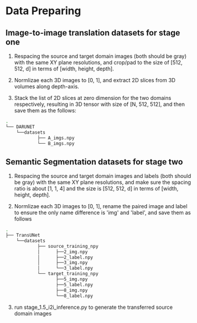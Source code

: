 # Data Preparing

## Image-to-image translation datasets for stage one

1. Respacing the source and target domain images (both should be gray) with the same XY plane resolutions, and crop/pad to the size of [512, 512, d] in terms of [width, height, depth].

2. Normlizae each 3D images to [0, 1], and extract 2D slices from 3D volumes along depth-axis.

3. Stack the list of 2D slices at zero dimension for the two domains respectively, resulting in 3D tensor with size of [N, 512, 512], and then save them as the follows:

```bash
.
└── DARUNET
    └──datasets
            ├── A_imgs.npy
            └── B_imgs.npy
```

## Semantic Segmentation datasets for stage two
1. Respacing the source and target domain images and labels (both should be gray) with the same XY plane resolutions, and make sure the spacing ratio is about [1, 1, 4] and the size is [512, 512, d] in terms of [width, height, depth].

2. Normlizae each 3D images to [0, 1], rename the paired image and label to ensure the only name difference is 'img' and 'label', and save them as follows
```bash
.
├── TransUNet
    └──datasets
            ├── source_training_npy
            │      ├──2_img.npy
            │      ├──2_label.npy
            │      ├──3_img.npy
            │      └──3_label.npy
            └── target_training_npy
                   ├──5_img.npy
                   ├──5_label.npy
                   ├──8_img.npy
                   └──8_label.npy
```
3. run stage_1.5_i2i_inference.py to generate the transferred source domain images
